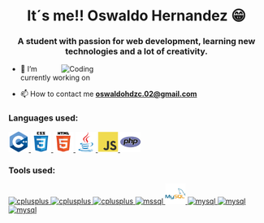 <h1 align="center"> It´s me!! Oswaldo Hernandez 😁</h1>
<h3 align="center">A student with passion for web development, learning new technologies and a lot of creativity.</h3>
<img align="right" alt="Coding" width="400" src="https://th.bing.com/th/id/OIP.uMWLkplpgtyozjN1uf3T-QAAAA?rs=1&pid=ImgDetMain">

- 🔭 I’m currently working on

- 📫 How to contact me **oswaldohdzc.02@gmail.com**

<h3 align="left">Languages used:</h3>

<p align="left">
  <a href="https://www.w3schools.com/cpp/" target="_blank" rel="noreferrer">
    <img src="https://raw.githubusercontent.com/devicons/devicon/master/icons/cplusplus/cplusplus-original.svg" alt="cplusplus" width="40" height="40"/>
  </a>
  <a href="https://www.w3schools.com/css/" target="_blank" rel="noreferrer">
    <img src="https://raw.githubusercontent.com/devicons/devicon/master/icons/css3/css3-original-wordmark.svg" alt="css3" width="40" height="40"/>
  </a>
  <a href="https://www.w3.org/html/" target="_blank" rel="noreferrer">
    <img src="https://raw.githubusercontent.com/devicons/devicon/master/icons/html5/html5-original-wordmark.svg" alt="html5" width="40" height="40"/>
  </a>
  <a href="https://www.java.com" target="_blank" rel="noreferrer">
    <img src="https://raw.githubusercontent.com/devicons/devicon/master/icons/java/java-original.svg" alt="java" width="40" height="40"/>
  </a>
  <a href="https://developer.mozilla.org/en-US/docs/Web/JavaScript" target="_blank" rel="noreferrer">
    <img src="https://raw.githubusercontent.com/devicons/devicon/master/icons/javascript/javascript-original.svg" alt="javascript" width="40" height="40"/>
  </a>
  <a href="https://www.php.net" target="_blank" rel="noreferrer">
    <img src="https://raw.githubusercontent.com/devicons/devicon/master/icons/php/php-original.svg" alt="php" width="40" height="40"/>
  </a>
</p>

<h3 align="left">Tools used:</h3>
<p align="left">
  <a href="" target="_blank" rel="noreferrer">
    <img src="https://th.bing.com/th/id/OIP.80jUDI1g2d0cjvnGVLAnBQHaIi?rs=1&pid=ImgDetMain" alt="cplusplus" width="40" height="40"/>
  </a>
  <a href="" target="_blank" rel="noreferrer">
    <img src="https://upload.wikimedia.org/wikipedia/commons/thumb/2/2d/Visual_Studio_Code_1.18_icon.svg/1200px-Visual_Studio_Code_1.18_icon.svg.png" alt="cplusplus" width="40" height="40"/>
  </a>
  <a href="" target="_blank" rel="noreferrer">
    <img src="https://icon-library.com/images/visual-studio-icon-png/visual-studio-icon-png-25.jpg" alt="cplusplus" width="40" height="40"/>
  </a>
    <a href="https://www.microsoft.com/en-us/sql-server" target="_blank" rel="noreferrer">
    <img src="https://www.svgrepo.com/show/303229/microsoft-sql-server-logo.svg" alt="mssql" width="40" height="40"/>
  </a>
  <a href="https://www.mysql.com/" target="_blank" rel="noreferrer">
    <img src="https://raw.githubusercontent.com/devicons/devicon/master/icons/mysql/mysql-original-wordmark.svg" alt="mysql" width="40" height="40"/>
  </a>
   <a href="" target="_blank" rel="noreferrer">
    <img src="https://seeklogo.com/images/L/laragon-logo-D8819D2A8F-seeklogo.com.png" alt="mysql" width="40" height="40"/>
  </a>
  <a href="" target="_blank" rel="noreferrer">
    <img src="https://th.bing.com/th/id/OIP.qCd2SetrlDbamVuSjkpuUwHaIX?rs=1&pid=ImgDetMain" alt="mysql" width="40" height="40"/>
  </a>
  <a href="" target="_blank" rel="noreferrer">
    <img src="https://th.bing.com/th/id/R.dd50caaed8cd488c1d161632093aee2a?rik=df2tVGte7nTHoA&pid=ImgRaw&r=0" alt="mysql" width="40" height="40"/>
  </a>
</p>
